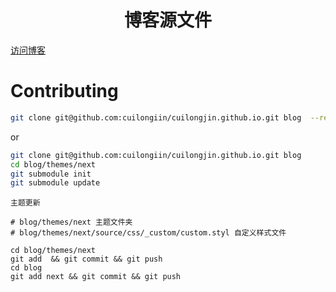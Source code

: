 <h1 align="center">博客源文件</h1>

<span align="center"><a href="https://cuilongjin.github.io">访问博客</a></span>


# Contributing

```sh
git clone git@github.com:cuilongiin/cuilongjin.github.io.git blog  --recursive
```

or

```sh
git clone git@github.com:cuilongiin/cuilongjin.github.io.git blog
cd blog/themes/next
git submodule init
git submodule update
```

```
主题更新

# blog/themes/next 主题文件夹
# blog/themes/next/source/css/_custom/custom.styl 自定义样式文件

cd blog/themes/next
git add  && git commit && git push
cd blog
git add next && git commit && git push
```
